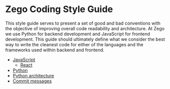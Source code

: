 # Zego Coding Style Guide

This style guide serves to present a set of good and bad conventions with the objective of improving overall code readability and architecture.
At Zego we use Python for backend development and JavaScript for frontend development. This guide should ultimately define what we consider the best way to write the cleanest code for either of the languages and the frameworks used within backend and frontend.

- [JavaScript](/languages/JavaScript/index.md)
  - [React](/languages/JavaScript/react.md)
- [Python](/languages/Python/index.md)
- [Python architecture](/languages/Python/architecture.md)
- [Commit messages](CommitMessages.md)
